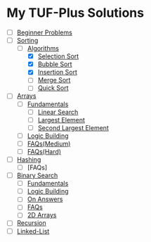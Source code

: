 # My TUF-Plus Solutions

- [ ] [Beginner Problems](Begineer%20Problems/)
- [ ] [Sorting](Sorting/)
  - [ ] [Algorithms](Sorting/Algorithms/)
    - [x] [Selection Sort](Sorting/Algorithms/Selection%20Sort/)
    - [x] [Bubble Sort](Sorting/Algorithms/Bubble%20Sort/)
    - [x] [Insertion Sort](Sorting/Algorithms/Insertion%20Sort/)
    - [ ] [Merge Sort](Sorting/Algorithms/Merge%20Sort/)
    - [ ] [Quick Sort](Sorting/Algorithms/Quick%20Sort/)
- [ ] [Arrays](Arrays/)
  - [ ] [Fundamentals](Arrays/Fundamentals/)
    - [ ] [Linear Search](Arrays/Fundamentals/Linear%20Search/)
    - [ ] [Largest Element](Arrays/Fundamentals/Largest%20Element/)
    - [ ] [Second Largest Element](Arrays/Fundamentals/Second%20Largest%20Element/)
  - [ ] [Logic Building](Arrays/Logic%20Building/)
  - [ ] [FAQs(Medium)](Arrays/FAQs(Medium)/)
  - [ ] [FAQs(Hard)](Arrays/FAQs(Hard)/)
- [ ] [Hashing](Hashing/)
  - [ ] [FAQs]
- [ ] [Binary Search](Binary%20Search/)
  - [ ] [Fundamentals]()
  - [ ] [Logic Building]()
  - [ ] [On Answers]()
  - [ ] [FAQs]()
  - [ ] [2D Arrays]()
- [ ] [Recursion](Recursion/)
- [ ] [Linked-List](Linked-List/)